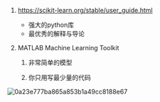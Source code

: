 1. https://scikit-learn.org/stable/user_guide.html

   * 强大的python库
   * 最优秀的解释与导论

2. MATLAB Machine Learning Toolkit

   1. 非常简单的模型

   2. 你只用写最少量的代码

      

![0a23e777ba865a853b1a49cc8188e67](https://s2.loli.net/2022/01/12/X6ZW4EISYhG5dAw.png)

